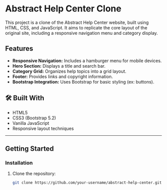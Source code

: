 # Abstract Help Center Clone

This project is a clone of the Abstract Help Center website, built using HTML, CSS, and JavaScript. It aims to replicate the core layout of the original site, including a responsive navigation menu and category display.

## Features

* **Responsive Navigation:** Includes a hamburger menu for mobile devices.
* **Hero Section:** Displays a title and search bar.
* **Category Grid:** Organizes help topics into a grid layout.
* **Footer:** Provides links and copyright information.
* **Bootstrap Integration:** Uses Bootstrap for basic styling (ex: buttons).

## 🛠️ Built With

- HTML5
- CSS3 (Bootstrap 5.2)
- Vanilla JavaScript
- Responsive layout techniques

---

## Getting Started

### Installation

1. Clone the repository:
   ```bash
   git clone https://github.com/your-username/abstract-help-center.git
